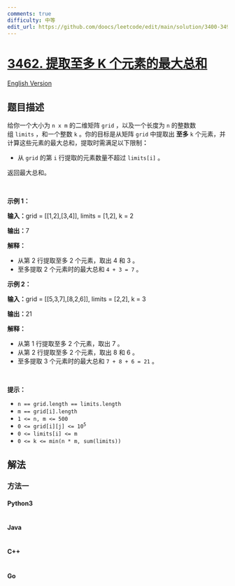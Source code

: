 ```yaml
---
comments: true
difficulty: 中等
edit_url: https://github.com/doocs/leetcode/edit/main/solution/3400-3499/3462.Maximum%20Sum%20With%20at%20Most%20K%20Elements/README.md
---
```


<!-- problem:start -->

# [3462. 提取至多 K 个元素的最大总和](https://leetcode.cn/problems/maximum-sum-with-at-most-k-elements)

[English Version](/solution/3400-3499/3462.Maximum%20Sum%20With%20at%20Most%20K%20Elements/README_EN.md)

## 题目描述

<!-- description:start -->

<p data-pm-slice="1 3 []">给你一个大小为 <code>n x m</code>&nbsp;的二维矩阵&nbsp;<code>grid</code>&nbsp;，以及一个长度为 <code>n</code>&nbsp;的整数数组&nbsp;<code>limits</code>&nbsp;，和一个整数&nbsp;<code>k</code>&nbsp;。你的目标是从矩阵 <code>grid</code> 中提取出&nbsp;<strong>至多</strong> <code>k</code>&nbsp;个元素，并计算这些元素的最大总和，提取时需满足以下限制<b>：</b></p>

<ul data-spread="false">
	<li>
	<p>从 <code>grid</code>&nbsp;的第 <code>i</code> 行提取的元素数量不超过 <code>limits[i]</code> 。</p>
	</li>
</ul>

<p data-pm-slice="1 1 []">返回最大总和。</p>

<p>&nbsp;</p>

<p><b>示例 1：</b></p>

<div class="example-block">
<p><span class="example-io"><b>输入：</b>grid = [[1,2],[3,4]], limits = [1,2], k = 2</span></p>

<p><span class="example-io"><b>输出：</b>7</span></p>

<p><b>解释：</b></p>

<ul>
	<li>从第 2 行提取至多 2 个元素，取出 4 和 3 。</li>
	<li>至多提取 2 个元素时的最大总和&nbsp;<code>4 + 3 = 7</code>&nbsp;。</li>
</ul>
</div>

<p><b>示例 2：</b></p>

<div class="example-block">
<p><span class="example-io"><b>输入：</b></span><span class="example-io">grid = [[5,3,7],[8,2,6]], limits = [2,2], k = 3</span></p>

<p><span class="example-io"><b>输出：</b></span><span class="example-io">21</span></p>

<p><b>解释：</b></p>

<ul>
	<li>从第 1&nbsp;行提取至多 2 个元素，取出 7 。</li>
	<li>从第 2 行提取至多 2 个元素，取出&nbsp;8 和 6 。</li>
	<li>至多提取 3&nbsp;个元素时的最大总和 <code>7 + 8 + 6 = 21</code>&nbsp;。</li>
</ul>
</div>

<p>&nbsp;</p>

<p><b>提示：</b></p>

<ul>
	<li><code>n == grid.length == limits.length</code></li>
	<li><code>m == grid[i].length</code></li>
	<li><code>1 &lt;= n, m &lt;= 500</code></li>
	<li><code>0 &lt;= grid[i][j] &lt;= 10<sup>5</sup></code></li>
	<li><code>0 &lt;= limits[i] &lt;= m</code></li>
	<li><code>0 &lt;= k &lt;= min(n * m, sum(limits))</code></li>
</ul>

<!-- description:end -->

## 解法

<!-- solution:start -->

### 方法一

<!-- tabs:start -->

#### Python3

```python

```

#### Java

```java

```

#### C++

```cpp

```

#### Go

```go

```

<!-- tabs:end -->

<!-- solution:end -->

<!-- problem:end -->
